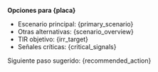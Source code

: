**Opciones para {placa}**

- Escenario principal: {primary_scenario}
- Otras alternativas: {scenario_overview}
- TIR objetivo: {irr_target}
- Señales críticas: {critical_signals}

Siguiente paso sugerido: {recommended_action}
